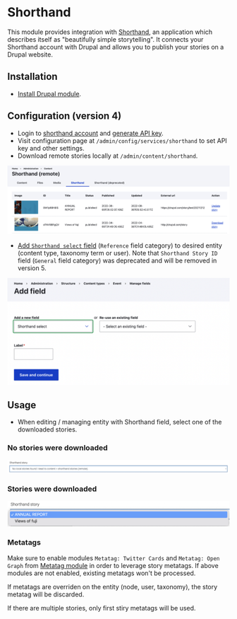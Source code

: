 # Shorthand

This module provides integration with [Shorthand](https://shorthand.com/), an
application which describes itself as "beautifully simple storytelling". It
connects your Shorthand account with Drupal and allows you to publish your
stories on a Drupal website.

## Installation

- [Install Drupal module](https://www.drupal.org/docs/extending-drupal/installing-modules).

## Configuration (version 4)

- Login to [shorthand account](https://shorthand.com/signin)
  and [generate API key](https://support.shorthand.com/en/articles/62-programmatic-publishing-with-the-shorthand-api).
- Visit configuration page at `/admin/config/services/shorthand` to set API key
  and other settings.
- Download remote stories locally at `/admin/content/shorthand`.

![Download stories required](resources/shorthand-list-remote-stories.png)

- [Add `Shorthand select` field](https://www.drupal.org/docs/user_guide/en/structure-fields.html)
  (`Reference` field category) to desired entity (content type, taxonomy term or
  user). Note that `Shorthand Story ID` field (`General` field category) was 
  deprecated and will be removed in version 5.

![Add `Shorthand select` field](resources/shorthand-new-field.png)

## Usage

- When editing / managing entity with Shorthand field, select one of the
downloaded stories.

### No stories were downloaded

![Select Shorthand story - no stories](resources/shorthand-stories-no-stories.png)

### Stories were downloaded

![Select Shorthand story - no stories](resources/shorthand-stories-stories.png)

### Metatags

Make sure to enable modules `Metatag: Twitter Cards` and 
`Metatag: Open Graph` from [Metatag module](https://www.drupal.org/project/metatag) 
in order to leverage story metatags. If above modules are not enabled,
existing metatags won't be processed.

If metatags are overriden on the entity (node, user, taxonomy), 
the story metatag will be discarded.

If there are multiple stories, only first stiry metatags will be used.
